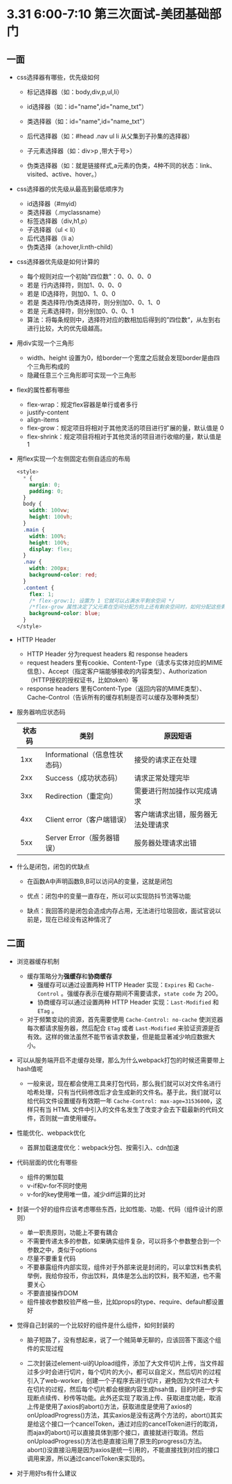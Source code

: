 # 3.31 6:00-7:10 第三次面试-美团基础部门

## 一面

- css选择器有哪些，优先级如何
  - 标记选择器（如：body,div,p,ul,li）
  - id选择器（如：id="name",id="name_txt"）
  
  - 类选择器（如：id="name",id="name_txt"）
  
  - 后代选择器（如：#head .nav ul li 从父集到子孙集的选择器）
  - 子元素选择器（如：div>p ,带大于号>）
  - 伪类选择器（如：就是链接样式,a元素的伪类，4种不同的状态：link、visited、active、hover。）
  
- css选择器的优先级从最高到最低顺序为
  
  - id选择器（#myid）
  - 类选择器（.myclassname）
  - 标签选择器（div,h1,p）
  - 子选择器（ul < li）
  - 后代选择器（li a）
  - 伪类选择（a:hover,li:nth-child）
  
- css选择器优先级是如何计算的

  - 每个规则对应一个初始"四位数"：0、0、0、0
  - 若是 行内选择符，则加1、0、0、0
  - 若是 ID选择符，则加0、1、0、0
  - 若是 类选择符/伪类选择符，则分别加0、0、1、0
  - 若是 元素选择符，则分别加0、0、0、1
  - 算法：将每条规则中，选择符对应的数相加后得到的”四位数“，从左到右进行比较，大的优先级越高。

- 用div实现一个三角形

  - width、height 设置为0，给border一个宽度之后就会发现border是由四个三角形构成的
  - 隐藏任意三个三角形即可实现一个三角形

- flex的属性都有哪些
  
  - flex-wrap：规定flex容器是单行或者多行
  - justify-content
  - align-items
  - flex-grow：规定项目将相对于其他灵活的项目进行扩展的量，默认值是 0
  - flex-shrink：规定项目将相对于其他灵活的项目进行收缩的量，默认值是 1
  
- 用flex实现一个左侧固定右侧自适应的布局

  ```css
  <style>
    * {
      margin: 0;
      padding: 0;
    }
    body {
      width: 100vw;
      height: 100vh;
    }
    .main {
      width: 100%;
      height: 100%;
      display: flex;
    }
    .nav {
      width: 200px;
      background-color: red;
    }
    .content {
      flex: 1;
      /* flex-grow:1; 设置为 1 它就可以占满水平剩余空间 */
      /*flex-grow 属性决定了父元素在空间分配方向上还有剩余空间时，如何分配这些剩余空间。*/
      background-color: blue;
    }
  </style>
  ```

  

- HTTP Header

  - HTTP Header 分为request headers 和 response headers
  - request headers 里有cookie、Content-Type（请求与实体对应的MIME信息）、Accept（指定客户端能够接收的内容类型）、Authorization（HTTP授权的授权证书，比如token）等
  - response headers 里有Content-Type（返回内容的MIME类型）、Cache-Control（告诉所有的缓存机制是否可以缓存及哪种类型）

- 服务器响应状态码

  | 状态码 | 类别 | 原因短语 |
  | ---- | -------- | ---- |
  | 1xx | Informational（信息性状态码） |接受的请求正在处理|
  | 2xx | Success（成功状态码） |请求正常处理完毕|
  | 3xx | Redirection（重定向） |需要进行附加操作以完成请求|
  | 4xx | Client error（客户端错误） |客户端请求出错，服务器无法处理请求|
  | 5xx | Server Error（服务器错误） |服务器处理请求出错|
  
- 什么是闭包，闭包的优缺点

  - 在函数A中声明函数B,B可以访问A的变量，这就是闭包

  - 优点：闭包中的变量一直存在，所以可以实现防抖节流等功能

  - 缺点：我回答的是闭包会造成内存占用，无法进行垃圾回收，面试官说以前是，现在已经没有这种情况了





## 二面 

- 浏览器缓存机制

  - 缓存策略分为**强缓存**和**协商缓存**
    - 强缓存可以通过设置两种 HTTP Header 实现：`Expires` 和 `Cache-Control` 。强缓存表示在缓存期间不需要请求，`state code` 为 200。
    - 协商缓存可以通过设置两种 HTTP Header 实现：`Last-Modified` 和 `ETag` 。
  - 对于频繁变动的资源，首先需要使用 `Cache-Control: no-cache` 使浏览器每次都请求服务器，然后配合 `ETag` 或者 `Last-Modified` 来验证资源是否有效。这样的做法虽然不能节省请求数量，但是能显著减少响应数据大小。

- 可以从服务端开启不走缓存处理，那么为什么webpack打包的时候还需要带上hash值呢

  - 一般来说，现在都会使用工具来打包代码，那么我们就可以对文件名进行哈希处理，只有当代码修改后才会生成新的文件名。基于此，我们就可以给代码文件设置缓存有效期一年 `Cache-Control: max-age=31536000`，这样只有当 HTML 文件中引入的文件名发生了改变才会去下载最新的代码文件，否则就一直使用缓存。

- 性能优化、webpack优化

  - 首屏加载速度优化：webpack分包、按需引入、cdn加速
  
- 代码层面的优化有哪些

  - 组件的懒加载
  - v-if和v-for不同时使用
  - v-for的key使用唯一值，减少diff运算的比对

- 封装一个好的组件应该考虑哪些东西，比如性能、功能、代码（组件设计的原则）

  - 单一职责原则，功能上不要有耦合
  - 不需要传递太多的参数，如果确实组件复杂，可以将多个参数整合到一个参数之中，类似于options
  - 尽量不要重复代码
  - 不要暴露组件内部实现，组件对于外部来说是封闭的，可以拿饮料售卖机举例，我给你投币，你出饮料，具体是怎么出的饮料，我不知道，也不需要关心
  - 不要直接操作DOM
  - 组件接收参数校验严格一些，比如props的type、require、default都设置好

- 觉得自己封装的一个比较好的组件是什么组件，如何封装的

  - 脑子短路了，没有想起来，说了一个贼简单无聊的，应该回答下面这个组件的实现过程

  - 二次封装过element-ui的Upload组件，添加了大文件切片上传，当文件超过多少时会进行切片，每个切片的大小，都可以自定义，然后切片的过程引入了web-worker，创建一个子程序去进行切片，避免因为文件过大卡在切片的过程，然后每个切片都会根据内容生成hsah值，目的时进一步实现断点续传、秒传等功能。此外还实现了取消上传、获取进度功能，取消上传是使用了axios的abort()方法，获取进度是使用了axios的onUploadProgress()方法，其实axios是没有这两个方法的，abort()其实是给这个接口一个cancelToken，通过对应的cancelToken进行的取消，而ajax的abort()可以直接具体到那个接口，直接就进行取消。然后onUploadProgress()方法也是直接沿用了原生的progress()方法。abort()没直接沿用是因为axios是统一引用的，不能直接找到对应的接口调用来源，所以通过cancelToken来实现的。

- 对于用好ts有什么建议

  